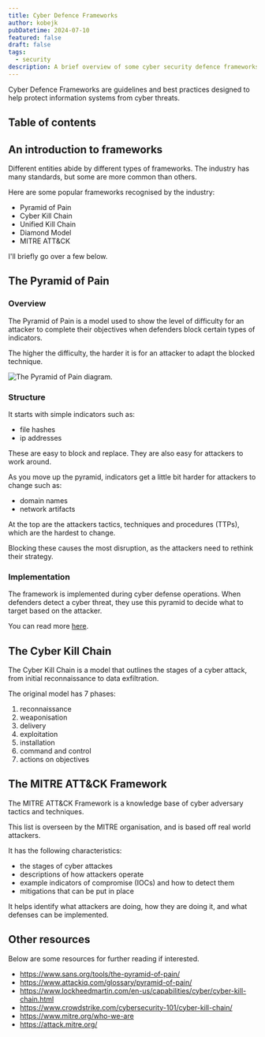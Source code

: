```yaml
---
title: Cyber Defence Frameworks
author: kobejk
pubDatetime: 2024-07-10
featured: false
draft: false
tags:
  - security
description: A brief overview of some cyber security defence frameworks.
---
```


Cyber Defence Frameworks are guidelines and best practices designed to help protect information systems from cyber threats.

## Table of contents

## An introduction to frameworks

Different entities abide by different types of frameworks. The industry has many standards, but some are more common than others.

Here are some popular frameworks recognised by the industry:

- Pyramid of Pain
- Cyber Kill Chain
- Unified Kill Chain
- Diamond Model
- MITRE ATT&CK

I'll briefly go over a few below.

## The Pyramid of Pain

### Overview

The Pyramid of Pain is a model used to show the level of difficulty for an attacker to complete their objectives when defenders block certain types of indicators.

The higher the difficulty, the harder it is for an attacker to adapt the blocked technique.

![The Pyramid of Pain diagram.](@assets/images/pyramid-of-pain.png)

### Structure

It starts with simple indicators such as:

- file hashes
- ip addresses

These are easy to block and replace. They are also easy for attackers to work around.

As you move up the pyramid, indicators get a little bit harder for attackers to change such as:

- domain names
- network artifacts

At the top are the attackers tactics, techniques and procedures (TTPs), which are the hardest to change.

Blocking these causes the most disruption, as the attackers need to rethink their strategy.

### Implementation

The framework is implemented during cyber defense operations. When defenders detect a cyber threat, they use this pyramid to decide what to target based on the attacker.

You can read more [here](https://www.attackiq.com/glossary/pyramid-of-pain/).

## The Cyber Kill Chain

The Cyber Kill Chain is a model that outlines the stages of a cyber attack, from initial reconnaissance to data exfiltration.

The original model has 7 phases:

1. reconnaissance
2. weaponisation
3. delivery
4. exploitation
5. installation
6. command and control
7. actions on objectives

## The MITRE ATT&CK Framework

The MITRE ATT&CK Framework is a knowledge base of cyber adversary tactics and techniques.

This list is overseen by the MITRE organisation, and is based off real world attackers.

It has the following characteristics:

- the stages of cyber attackes
- descriptions of how attackers operate
- example indicators of compromise (IOCs) and how to detect them
- mitigations that can be put in place

It helps identify what attackers are doing, how they are doing it, and what defenses can be implemented.

## Other resources

Below are some resources for further reading if interested.

- https://www.sans.org/tools/the-pyramid-of-pain/
- https://www.attackiq.com/glossary/pyramid-of-pain/
- https://www.lockheedmartin.com/en-us/capabilities/cyber/cyber-kill-chain.html
- https://www.crowdstrike.com/cybersecurity-101/cyber-kill-chain/
- https://www.mitre.org/who-we-are
- https://attack.mitre.org/
